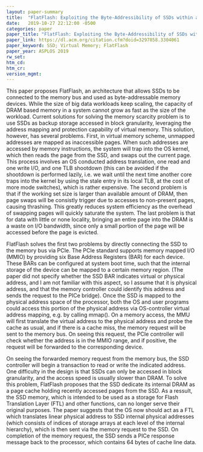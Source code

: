 ```yaml
---
layout: paper-summary
title:  "FlatFlash: Exploiting the Byte-Addressibility of SSDs within a Unified Memory-Storage Hierarchy"
date:   2019-10-27 22:12:00 -0500
categories: paper
paper_title: "FlatFlash: Exploiting the Byte-Addressibility of SSDs within a Unified Memory-Storage Hierarchy"
paper_link: https://dl.acm.org/citation.cfm?doid=3297858.3304061
paper_keyword: SSD; Virtual Memory; FlatFlash
paper_year: ASPLOS 2019
rw_set: 
htm_cd: 
htm_cr: 
version_mgmt: 
---
```


This paper proposes FlatFlash, an architecture that allows SSDs to be connected to the memory bus and used as 
byte-addressable memory devices. While the size of big data workloads keep scaling, the capacity of DRAM based memory 
in a system cannot grow as fast as the size of the workload. Current solutions for solving the memory scarcity problem
is to use SSDs as backup storage accessed in block granularity, leveraging the address mapping and protection capability 
of virtual memory. This solution, however, has several problems. First, in virtual memory scheme, unmapped addresses 
are mapped as inaccessible pages. When such addresses are accessed by memory instructions, the system will trap into
the OS kernel, which then reads the page from the SSD, and swaps out the current page. This process involves an
OS conducted address translation, one read and one write I/O, and one TLB shootdown (this can be avoided if the shootdown
is performed lazily, i.e. we wait until the next time another core traps into the kernel by using the stale entry in
its local TLB, at the cost of more mode switches), which is rather expensive. The second problem is that if the working
set size is larger than available amount of DRAM, then page swaps will be consistly trigger due to accesses to non-present
pages, causing thrashing. This greatly reduces system efficiency as the overhead of swapping pages will quickly saturate 
the system. The last problem is that for data with little or none locality, bringing an entire page into the DRAM
is a waste on I/O bandwidth, since only a small portion of the page will be accessed before the page is evicted.

FlatFlash solves the first two problems by directly connecting the SSD to the memory bus via PCIe. The PCIe standard supports
memory mapped I/O (MMIO) by providing six Base Address Registers (BAR) for each device. These BARs can be configured at
system boot time, such that the internal storage of the device can be mapped to a certain memory region. (The paper 
did not specify whether the SSD BAR indicates virtual or physical address, and I am not familiar with this aspect,
so I assume that it is physical address, and that the memory controller could identify this address and sends the 
request to the PICe bridge). Once the SSD is mapped to the physical address space of the processor, both the OS and user 
programs could access this portion of the physical address via OS-controller virtual address mapping, e.g. by calling 
mmap(). On a memory access, the MMU will first translate the virtual address to the physical address and probe the cache
as usual, and if there is a cache miss, the memory request will be sent to the memory bus. On seeing this request,
the PCIe controller will check whether the address is in the MMIO range, and if positive, the request will be forwarded
to the corresponding device. 

On seeing the forwarded memory request from the memory bus, the SSD controller will begin a transaction to read or 
write the indicated address. One difficulty in the design is that SSDs can only be accessed in block granularity,
and the access speed is usually slower than DRAM. To solve this problem, FlatFlash proposes that the SSD dedicate
its internal DRAM as a page cache holding recently accessed pages from the SSD. As a ressult, the SSD memory,
which is intended to be used as a storage for Flash Translation Layer (FTL) and other functions, can no longer serve
their original purposes. The paper suggests that the OS now should act as a FTL which translates linear physical address
to SSD internal physical addresses (which consists of indices of storage arrays at each level of the internal
hierarchy), which is then sent via the memory request to the SSD. On completion of the memory request, the SSD sends
a PICe response message back to the processor, which contains 64 bytes of cache line data. 



